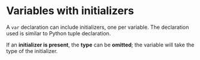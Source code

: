 # Variables with initializers

A `var` declaration can include initializers, one per variable. The declaration used is similar to Python tuple declaration.

If an **initializer is present**, the **type** can be **omitted**; the variable will take the type of the initializer.
